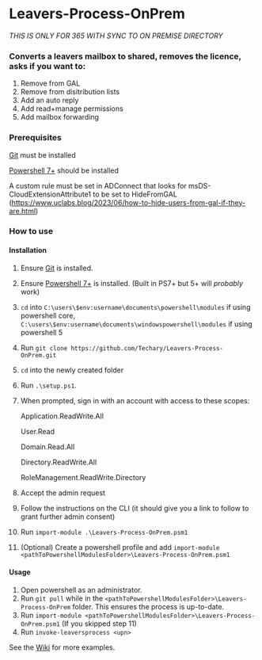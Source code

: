 # Leavers-Process-OnPrem
*THIS IS ONLY FOR 365 WITH SYNC TO ON PREMISE DIRECTORY*

### Converts a leavers mailbox to shared, removes the licence, asks if you want to:  
1. Remove from GAL  
2. Remove from disitribution lists  
3. Add an auto reply  
4. Add read+manage permissions  
5. Add mailbox forwarding

### Prerequisites
[Git](https://git-scm.com/downloads) must be installed

[Powershell 7+](https://github.com/PowerShell/PowerShell/releases/tag/v7.4.1) should be installed

A custom rule must be set in ADConnect that looks for msDS-CloudExtensionAttribute1 to be set to HideFromGAL (https://www.uclabs.blog/2023/06/how-to-hide-users-from-gal-if-they-are.html)

### How to use
#### Installation
1. Ensure [Git](https://git-scm.com/downloads) is installed.
2. Ensure [Powershell 7+](https://github.com/PowerShell/PowerShell/releases/tag/v7.4.1) is installed. (Built in PS7+ but 5+ will _probably_ work)
3. `cd` into `C:\users\$env:username\documents\powershell\modules` if using powershell core, `C:\users\$env:username\documents\windowspowershell\modules` if using powershell 5
4. Run `git clone https://github.com/Techary/Leavers-Process-OnPrem.git`
5. `cd` into the newly created folder
6. Run `.\setup.ps1`.
7. When prompted, sign in with an account with access to these scopes:
   
   Application.ReadWrite.All
   
   User.Read

   Domain.Read.All
   
   Directory.ReadWrite.All
   
   RoleManagement.ReadWrite.Directory

8. Accept the admin request
9. Follow the instructions on the CLI (it should give you a link to follow to grant further admin consent)   
10. Run `import-module .\Leavers-Process-OnPrem.psm1`
11. (Optional) Create a powershell profile and add `import-module <pathToPowershellModulesFolder>\Leavers-Process-OnPrem.psm1`
#### Usage
1. Open powershell as an administrator.
2. Run `git pull` while in the `<pathToPowershellModulesFolder>\Leavers-Process-OnPrem` folder. This ensures the process is up-to-date.
3. Run `import-module <pathToPowershellModulesFolder>\Leavers-Process-OnPrem.psm1` (If you skipped step 11)
4. Run `invoke-leaversprocess <upn>`

See the [Wiki](https://github.com/Techary/Leavers-Process-OnPrem/wiki/How-to-use) for more examples.
